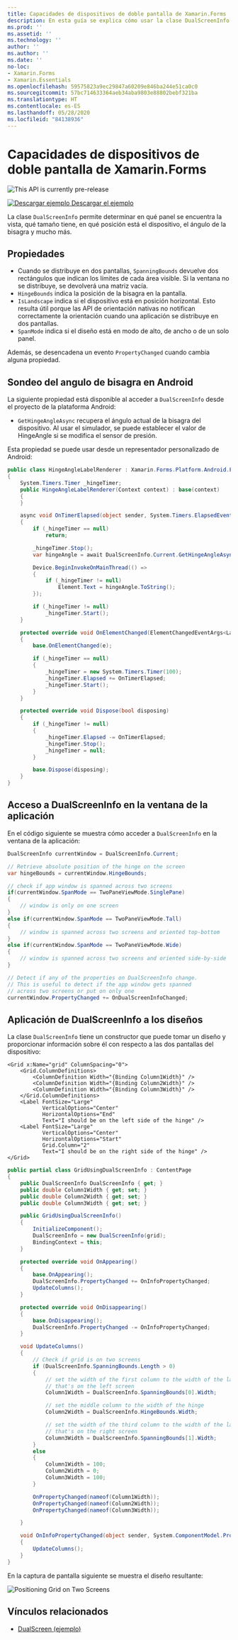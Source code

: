 ```yaml
---
title: Capacidades de dispositivos de doble pantalla de Xamarin.Forms
description: En esta guía se explica cómo usar la clase DualScreenInfo de Xamarin.Forms para optimizar la experiencia de la aplicación para dispositivos de doble pantalla como Surface Duo y Surface Neo.
ms.prod: ''
ms.assetid: ''
ms.technology: ''
author: ''
ms.author: ''
ms.date: ''
no-loc:
- Xamarin.Forms
- Xamarin.Essentials
ms.openlocfilehash: 59575823a9ec29847a60209e846ba244e51ca0c0
ms.sourcegitcommit: 57bc714633364aeb34aba9803e88802bebf321ba
ms.translationtype: HT
ms.contentlocale: es-ES
ms.lasthandoff: 05/28/2020
ms.locfileid: "84138936"
---
```

# <a name="xamarinforms-dual-screen-device-capabilities"></a>Capacidades de dispositivos de doble pantalla de Xamarin.Forms

![](~/media/shared/preview.png "This API is currently pre-release")

[![Descargar ejemplo](~/media/shared/download.png) Descargar el ejemplo](https://docs.microsoft.com/samples/xamarin/xamarin-forms-samples/userinterface-dualscreendemos/)

La clase `DualScreenInfo` permite determinar en qué panel se encuentra la vista, qué tamaño tiene, en qué posición está el dispositivo, el ángulo de la bisagra y mucho más.

## <a name="properties"></a>Propiedades

- Cuando se distribuye en dos pantallas, `SpanningBounds` devuelve dos rectángulos que indican los límites de cada área visible. Si la ventana no se distribuye, se devolverá una matriz vacía.
- `HingeBounds` indica la posición de la bisagra en la pantalla.
- `IsLandscape` indica si el dispositivo está en posición horizontal. Esto resulta útil porque las API de orientación nativas no notifican correctamente la orientación cuando una aplicación se distribuye en dos pantallas.
- `SpanMode` indica si el diseño está en modo de alto, de ancho o de un solo panel.

Además, se desencadena un evento `PropertyChanged` cuando cambia alguna propiedad.

## <a name="poll-hinge-angle-on-android"></a>Sondeo del angulo de bisagra en Android

La siguiente propiedad está disponible al acceder a `DualScreenInfo` desde el proyecto de la plataforma Android:

- `GetHingeAngleAsync` recupera el ángulo actual de la bisagra del dispositivo. Al usar el simulador, se puede establecer el valor de HingeAngle si se modifica el sensor de presión.

Esta propiedad se puede usar desde un representador personalizado de Android:

```csharp
public class HingeAngleLabelRenderer : Xamarin.Forms.Platform.Android.FastRenderers.LabelRenderer
{
    System.Timers.Timer _hingeTimer;
    public HingeAngleLabelRenderer(Context context) : base(context)
    {
    }

    async void OnTimerElapsed(object sender, System.Timers.ElapsedEventArgs e)
    {
        if (_hingeTimer == null)
            return;

        _hingeTimer.Stop();
        var hingeAngle = await DualScreenInfo.Current.GetHingeAngleAsync();

        Device.BeginInvokeOnMainThread(() =>
        {
            if (_hingeTimer != null)
                Element.Text = hingeAngle.ToString();
        });

        if (_hingeTimer != null)
            _hingeTimer.Start();
    }

    protected override void OnElementChanged(ElementChangedEventArgs<Label> e)
    {
        base.OnElementChanged(e);

        if (_hingeTimer == null)
        {
            _hingeTimer = new System.Timers.Timer(100);
            _hingeTimer.Elapsed += OnTimerElapsed;
            _hingeTimer.Start();
        }
    }

    protected override void Dispose(bool disposing)
    {
        if (_hingeTimer != null)
        {
            _hingeTimer.Elapsed -= OnTimerElapsed;
            _hingeTimer.Stop();
            _hingeTimer = null;
        }

        base.Dispose(disposing);
    }
}
```

## <a name="access-dualscreeninfo-in-your-application-window"></a>Acceso a DualScreenInfo en la ventana de la aplicación

En el código siguiente se muestra cómo acceder a `DualScreenInfo` en la ventana de la aplicación:

```csharp
DualScreenInfo currentWindow = DualScreenInfo.Current;

// Retrieve absolute position of the hinge on the screen
var hingeBounds = currentWindow.HingeBounds;

// check if app window is spanned across two screens
if(currentWindow.SpanMode == TwoPaneViewMode.SinglePane)
{
    // window is only on one screen
}
else if(currentWindow.SpanMode == TwoPaneViewMode.Tall)
{
    // window is spanned across two screens and oriented top-bottom
}
else if(currentWindow.SpanMode == TwoPaneViewMode.Wide)
{
    // window is spanned across two screens and oriented side-by-side
}

// Detect if any of the properties on DualScreenInfo change.
// This is useful to detect if the app window gets spanned
// across two screens or put on only one  
currentWindow.PropertyChanged += OnDualScreenInfoChanged;
```

## <a name="apply-dualscreeninfo-to-layouts"></a>Aplicación de DualScreenInfo a los diseños

La clase `DualScreenInfo` tiene un constructor que puede tomar un diseño y proporcionar información sobre él con respecto a las dos pantallas del dispositivo:

```xaml
<Grid x:Name="grid" ColumnSpacing="0">
    <Grid.ColumnDefinitions>
        <ColumnDefinition Width="{Binding Column1Width}" />
        <ColumnDefinition Width="{Binding Column2Width}" />
        <ColumnDefinition Width="{Binding Column3Width}" />
    </Grid.ColumnDefinitions>
    <Label FontSize="Large"
           VerticalOptions="Center"
           HorizontalOptions="End"
           Text="I should be on the left side of the hinge" />
    <Label FontSize="Large"
           VerticalOptions="Center"
           HorizontalOptions="Start"
           Grid.Column="2"
           Text="I should be on the right side of the hinge" />
</Grid>
```

```csharp
public partial class GridUsingDualScreenInfo : ContentPage
{
    public DualScreenInfo DualScreenInfo { get; }
    public double Column1Width { get; set; }
    public double Column2Width { get; set; }
    public double Column3Width { get; set; }

    public GridUsingDualScreenInfo()
    {
        InitializeComponent();
        DualScreenInfo = new DualScreenInfo(grid);
        BindingContext = this;
    }

    protected override void OnAppearing()
    {
        base.OnAppearing();
        DualScreenInfo.PropertyChanged += OnInfoPropertyChanged;
        UpdateColumns();
    }

    protected override void OnDisappearing()
    {
        base.OnDisappearing();
        DualScreenInfo.PropertyChanged -= OnInfoPropertyChanged;
    }

    void UpdateColumns()
    {
        // Check if grid is on two screens
        if (DualScreenInfo.SpanningBounds.Length > 0)
        {
            // set the width of the first column to the width of the layout
            // that's on the left screen
            Column1Width = DualScreenInfo.SpanningBounds[0].Width;

            // set the middle column to the width of the hinge
            Column2Width = DualScreenInfo.HingeBounds.Width;

            // set the width of the third column to the width of the layout
            // that's on the right screen
            Column3Width = DualScreenInfo.SpanningBounds[1].Width;
        }
        else
        {
            Column1Width = 100;
            Column2Width = 0;
            Column3Width = 100;
        }

        OnPropertyChanged(nameof(Column1Width));
        OnPropertyChanged(nameof(Column2Width));
        OnPropertyChanged(nameof(Column3Width));

    }

    void OnInfoPropertyChanged(object sender, System.ComponentModel.PropertyChangedEventArgs e)
    {
        UpdateColumns();
    }
}
```

En la captura de pantalla siguiente se muestra el diseño resultante:

![](dual-screen-info-images/grid-on-two-screens.png "Positioning Grid on Two Screens")

## <a name="related-links"></a>Vínculos relacionados

- [DualScreen (ejemplo)](https://docs.microsoft.com/samples/xamarin/xamarin-forms-samples/userinterface-dualscreendemos/)
